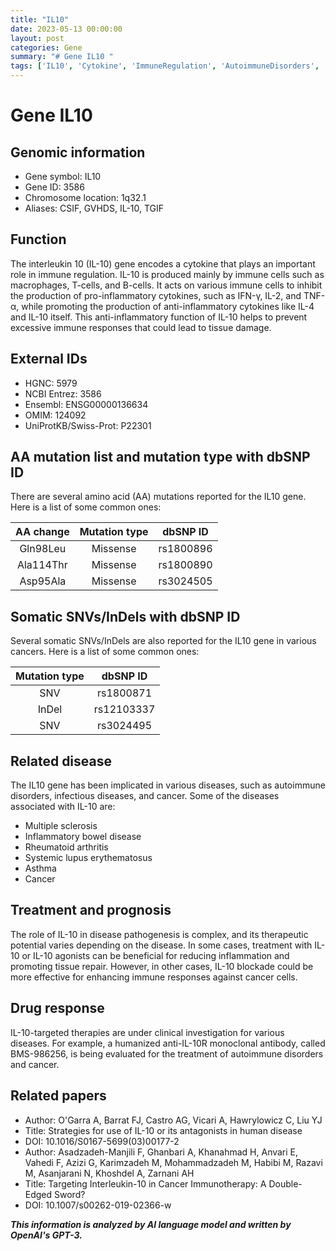 ```yaml
---
title: "IL10"
date: 2023-05-13 00:00:00
layout: post
categories: Gene
summary: "# Gene IL10 "
tags: ['IL10', 'Cytokine', 'ImmuneRegulation', 'AutoimmuneDisorders', 'Cancer', 'TherapeuticPotential', 'IL10Blockade', 'ClinicalInvestigation']
---
```


# Gene IL10 

## Genomic information
- Gene symbol: IL10
- Gene ID: 3586
- Chromosome location: 1q32.1
- Aliases: CSIF, GVHDS, IL-10, TGIF

## Function
The interleukin 10 (IL-10) gene encodes a cytokine that plays an important role in immune regulation. IL-10 is produced mainly by immune cells such as macrophages, T-cells, and B-cells. It acts on various immune cells to inhibit the production of pro-inflammatory cytokines, such as IFN-γ, IL-2, and TNF-α, while promoting the production of anti-inflammatory cytokines like IL-4 and IL-10 itself. This anti-inflammatory function of IL-10 helps to prevent excessive immune responses that could lead to tissue damage.

## External IDs
- HGNC: 5979
- NCBI Entrez: 3586
- Ensembl: ENSG00000136634
- OMIM: 124092
- UniProtKB/Swiss-Prot: P22301

## AA mutation list and mutation type with dbSNP ID
There are several amino acid (AA) mutations reported for the IL10 gene. Here is a list of some common ones:

| AA change | Mutation type | dbSNP ID |
| :-------:|:------------:| :-------:|
| Gln98Leu | Missense     | rs1800896|
| Ala114Thr| Missense     | rs1800890|
| Asp95Ala | Missense     | rs3024505|

## Somatic SNVs/InDels with dbSNP ID
Several somatic SNVs/InDels are also reported for the IL10 gene in various cancers. Here is a list of some common ones:

| Mutation type | dbSNP ID |
|:------------:| :-------:|
|SNV           | rs1800871|
|InDel         | rs12103337|
|SNV           | rs3024495|

## Related disease
The IL10 gene has been implicated in various diseases, such as autoimmune disorders, infectious diseases, and cancer. Some of the diseases associated with IL-10 are:
- Multiple sclerosis
- Inflammatory bowel disease
- Rheumatoid arthritis
- Systemic lupus erythematosus
- Asthma
- Cancer

## Treatment and prognosis
The role of IL-10 in disease pathogenesis is complex, and its therapeutic potential varies depending on the disease. In some cases, treatment with IL-10 or IL-10 agonists can be beneficial for reducing inflammation and promoting tissue repair. However, in other cases, IL-10 blockade could be more effective for enhancing immune responses against cancer cells.

## Drug response
IL-10-targeted therapies are under clinical investigation for various diseases. For example, a humanized anti-IL-10R monoclonal antibody, called BMS-986256, is being evaluated for the treatment of autoimmune disorders and cancer.

## Related papers
- Author: O'Garra A, Barrat FJ, Castro AG, Vicari A, Hawrylowicz C, Liu YJ
- Title: Strategies for use of IL-10 or its antagonists in human disease
- DOI: 10.1016/S0167-5699(03)00177-2
- Author: Asadzadeh-Manjili F, Ghanbari A, Khanahmad H, Anvari E, Vahedi F, Azizi G, Karimzadeh M, Mohammadzadeh M, Habibi M, Razavi M, Asanjarani N, Khoshdel A, Zarnani AH
- Title: Targeting Interleukin-10 in Cancer Immunotherapy: A Double-Edged Sword?
- DOI: 10.1007/s00262-019-02366-w

**_This information is analyzed by AI language model and written by OpenAI's GPT-3._**